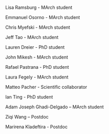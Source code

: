 ---
---
Lisa Ramsburg - MArch student

Emmanuel Osorno - MArch student

Chris Myefski - MArch student

Jeff Tao - MArch student

Lauren Dreier - PhD student

John Mikesh - MArch student

Rafael Pastrana - PhD student

Laura Fegely - MArch student

Matteo Pacher - Scientific collaborator

Ian Ting - PhD student

Adam Joseph Ghadi-Delgado – MArch student

Ziqi Wang – Postdoc

Marirena Kladeftira - Postdoc